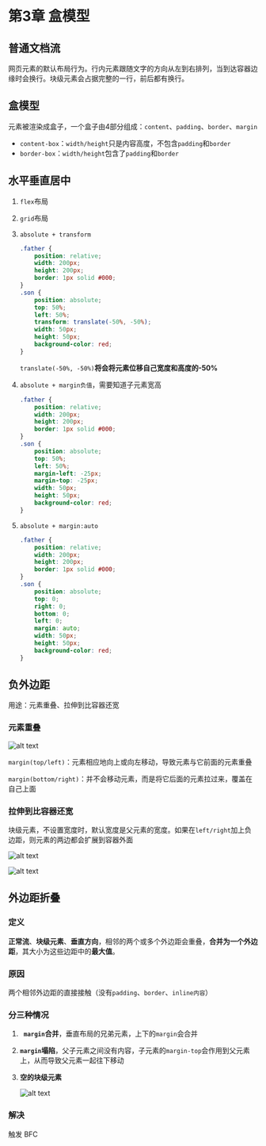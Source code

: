 # 第3章 盒模型

## 普通文档流

网页元素的默认布局行为。行内元素跟随文字的方向从左到右排列，当到达容器边缘时会换行。块级元素会占据完整的一行，前后都有换行。

## 盒模型

元素被渲染成盒子，一个盒子由4部分组成：`content`、`padding`、`border`、`margin`

- `content-box`：`width/height`只是内容高度，不包含`padding`和`border`
- `border-box`：`width/height`包含了`padding`和`border`

## 水平垂直居中

1. `flex`布局
2. `grid`布局
3. `absolute + transform`

    ```css
    .father {
        position: relative;
        width: 200px;
        height: 200px;
        border: 1px solid #000;
    }
    .son {
        position: absolute;
        top: 50%;
        left: 50%;
        transform: translate(-50%, -50%);
        width: 50px;
        height: 50px;
        background-color: red;
    }
    ```

    `translate(-50%, -50%)`**将会将元素位移自己宽度和高度的-50%**

4. `absolute + margin负值`，需要知道子元素宽高

    ```css
    .father {
        position: relative;
        width: 200px;
        height: 200px;
        border: 1px solid #000;
    }
    .son {
        position: absolute;
        top: 50%;
        left: 50%;
        margin-left: -25px;
        margin-top: -25px;
        width: 50px;
        height: 50px;
        background-color: red;
    }
    ```

5. `absolute + margin:auto`

    ```css
    .father {
        position: relative;
        width: 200px;
        height: 200px;
        border: 1px solid #000;
    }
    .son {
        position: absolute;
        top: 0;
        right: 0;
        bottom: 0;
        left: 0;
        margin: auto;
        width: 50px;
        height: 50px;
        background-color: red;
    }
    ```

## 负外边距

用途：元素重叠、拉伸到比容器还宽

### 元素重叠
![alt text](https://github.com/yaoshaohua/markdowndocs/blob/main/assets/css/3-4-1.jpeg?raw=true)

`margin(top/left)`：元素相应地向上或向左移动，导致元素与它前面的元素重叠

`margin(bottom/right)`：并不会移动元素，而是将它后面的元素拉过来，覆盖在自己上面

### 拉伸到比容器还宽

块级元素，不设置宽度时，默认宽度是父元素的宽度。如果在`left/right`加上负边距，则元素的两边都会扩展到容器外面

![alt text](https://github.com/yaoshaohua/markdowndocs/blob/main/assets/css/3-4-2.png?raw=true)

![alt text](https://github.com/yaoshaohua/markdowndocs/blob/main/assets/css/3-4-3.png?raw=true)

## 外边距折叠

### 定义

**正常流**、**块级元素**、**垂直方向**，相邻的两个或多个外边距会重叠，**合并为一个外边距**，其大小为这些边距中的**最大值**。

### 原因

两个相邻外边距的直接接触（没有`padding`、`border`、`inline内容`）

### 分三种情况

1. **` margin`合并**，垂直布局的兄弟元素，上下的`margin`会合并

2. **`margin`塌陷**，父子元素之间没有内容，子元素的`margin-top`会作用到父元素上，从而导致父元素一起往下移动

3. **空的块级元素**

    ![alt text](https://github.com/yaoshaohua/markdowndocs/blob/main/assets/css/3-4-4.png?raw=true)

### 解决

触发 BFC
